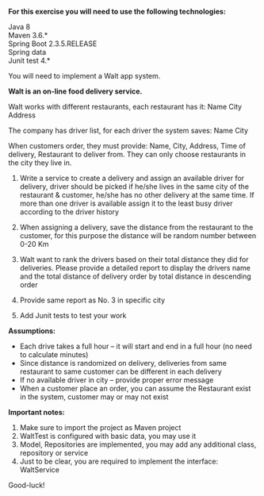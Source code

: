 <B>For this exercise you will need to use the following technologies:</b>

Java 8 <br>
Maven 3.6.* <br>
Spring Boot 2.3.5.RELEASE <br>
Spring data <br>
Junit test 4.* <br>

You will need to implement a Walt app system.

<B>Walt is an on-line food delivery service.</b>

Walt works with different restaurants, each restaurant has it: Name City Address

The company has driver list, for each driver the system saves: Name City 

When customers order, they must provide: Name, City, Address, Time of delivery, Restaurant to deliver from. They can only choose restaurants in the city they live in.

1. Write a service to create a delivery and assign an available driver for delivery, driver should be picked if he/she lives in the same city of the restaurant & customer, he/she has no other delivery at the same time. If more than one driver is available assign it to the least busy driver according to the driver history

2. When assigning a delivery, save the distance from the restaurant to the customer, for this purpose the distance will be random number between 0-20 Km

3. Walt want to rank the drivers based on their total distance they did for deliveries. Please provide a detailed report to display the drivers name and the total distance of delivery order by total distance in descending order

4. Provide same report as No. 3 in specific city

5. Add Junit tests to test your work

<b>Assumptions:</b>

* Each drive takes a full hour – it will start and end in a full hour (no need to calculate minutes)
* Since distance is randomized on delivery, deliveries from same restaurant to same customer can be different in each delivery
* If no available driver in city – provide proper error message
* When a customer place an order, you can assume the Restaurant exist in the system, customer may or may not exist 

<b>Important notes:</b>
1. Make sure to import the project as Maven project
2. WaltTest is configured with basic data, you may use it
3. Model, Repositories are implemented, you may add any additional class, repository or service
4. Just to be clear, you are required to implement the interface: WaltService

Good-luck!
